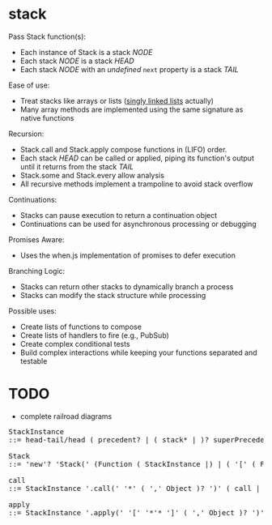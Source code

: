 stack
=====

Pass Stack function(s):
* Each instance of Stack is a stack _NODE_
* Each stack _NODE_ is a stack _HEAD_
* Each stack _NODE_ with an *undefined* `next` property is a stack _TAIL_

Ease of use:
* Treat stacks like arrays or lists ([singly linked lists](http://en.wikipedia.org/wiki/Linked_list#Singly_linked_list) actually)
* Many array methods are implemented using the same signature as native functions

Recursion:
* Stack.call and Stack.apply compose functions in (LIFO) order.
* Each stack _HEAD_ can be called or applied, piping its function's output until it returns from the stack _TAIL_
* Stack.some and Stack.every allow analysis
* All recursive methods implement a trampoline to avoid stack overflow

Continuations:
* Stacks can pause execution to return a continuation object
* Continuations can be used for asynchronous processing or debugging

Promises Aware:
* Uses the when.js implementation of promises to defer execution

Branching Logic:
* Stacks can return other stacks to dynamically branch a process
* Stacks can modify the stack structure while processing

Possible uses:
* Create lists of functions to compose
* Create lists of handlers to fire (e.g., PubSub)
* Create complex conditional tests
* Build complex interactions while keeping your functions separated and testable

TODO
====
* complete railroad diagrams
<pre>
StackInstance
::= head-tail/head ( precedent? | ( stack* | )? superPrecedent  precedent | )? tail

Stack
::= 'new'? 'Stack(' (Function ( StackInstance |) | ( '[' ( Function | StackInstance )* ']' ) ) ')' StackInstance

call
::= StackInstance '.call(' '*' ( ',' Object )? ')' ( call | continuation | promise | )* '*'

apply
::= StackInstance '.apply(' '[' '*'* ']' ( ',' Object )? ')' ( apply | continuation | promise | )* '*'
</pre>
